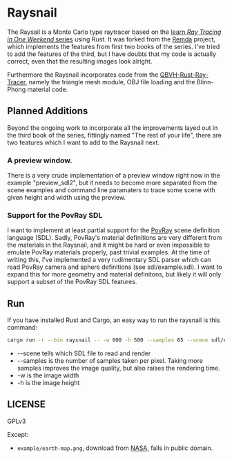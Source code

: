# Raysnail

The Raysail is a Monte Carlo type raytracer based on the [learn *Ray Tracing in One Weekend* series][book-series] using Rust. It was forked from the [Remda] project, which implements the features from first two books of the series. I've tried to add the features of the third, but I have doubts that my code is actually correct, even that the resulting images look alright.

Furthermore the Raysnail incorporates code from the [QBVH-Rust-Ray-Tracer], namely the triangle mesh module, OBJ file loading and the Blinn-Phong material code.

## Planned Additions

Beyond the ongoing work to incorporate all the improvements layed out in the third book of the series, fittingly named "The rest of your life", there are two features which I want to add to the Raysnail next.

### A preview window. 

There is a very crude implementation of a preview window right now in the example "preview_sdl2", but it needs to become more separated from the scene examples and command line paramaters to trace some scene with given height and width using the preview.

### Support for the PovRay SDL

I want to implement at least partial support for the [PovRay] scene definition language (SDL). Sadly, PovRay's material definitions are very different from the materials in the Raysnail, and it might be hard or even impossible to emulate PovRay materials properly, past trivial examples. At the time of writing this, I've implemented a very rudimentary SDL parser which can read PovRay camera and sphere definitions (see sdl/example.sdl). I want to expand this for more geometry and material definitons, but likely it will only support a subset of the PovRay SDL features.

## Run

If you have installed Rust and Cargo, an easy way to run the raysnail is this command: 

```bash
cargo run -r --bin raysnail -- -w 800 -h 500 --samples 65 --scene sdl/example.sdl
```
* --scene <File> tells which SDL file to read and render
* --samples is the number of samples taken per pixel. Taking more samples improves the image quality, but also raises the rendering time.
* -w <Integer> is the image width
* -h <Integer> is the image height

## LICENSE

GPLv3

Except:

- `example/earth-map.png`, download from [NASA][earth-map-source], falls in public domain.

[book-series]: https://raytracing.github.io/
[book-1]: https://raytracing.github.io/books/RayTracingInOneWeekend.html
[book-2]: https://raytracing.github.io/books/RayTracingTheNextWeek.html
[book-3]: https://raytracing.github.io/books/RayTracingTheRestOfYourLife.html
[earth-map-source]: http://visibleearth.nasa.gov/view.php?id=57752
[Remda]: https://github.com/7sDream/remda
[QBVH-Rust-Ray-Tracer]: https://github.com/miguelggcc/QBVH-Rust-Ray-Tracer
[PovRay]: http://www.povray.org/
